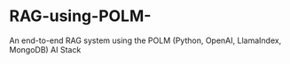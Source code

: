 # RAG-using-POLM-
An end-to-end RAG system using the POLM (Python, OpenAI, LlamaIndex, MongoDB) AI Stack
